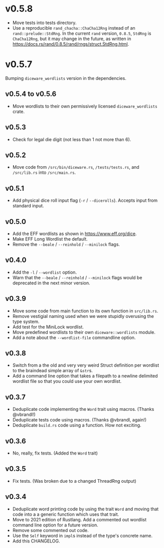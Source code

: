 # v0.5.8

* Move tests into tests directory.
* Use a reproducible `rand_chacha::ChaCha12Rng` instead of an `rand::prelude::StdRng`. In the current `rand` version, `0.8.5`, `StdRng` is `ChaCha12Rng`, but it may change in the future, as written in <https://docs.rs/rand/0.8.5/rand/rngs/struct.StdRng.html>.

# v0.5.7

Bumping `diceware_wordlists` version in the dependencies.

## v0.5.4 to v0.5.6

* Move wordlists to their own permissively licensed `diceware_wordlists` crate.

## v0.5.3

* Check for legal die digit (not less than 1 not more than 6).

## v0.5.2

* Move code from `/src/bin/diceware.rs`, `/tests/tests.rs`, and `/src/lib.rs` into `/src/main.rs`.

## v0.5.1

* Add physical dice roll input flag (`-r` / `--dicerolls`). Accepts input from standard input.

## v0.5.0

* Add the EFF wordlists as shown in <https://www.eff.org/dice>.
* Make EFF Long Wordlist the default.
* Remove the `--beale` / `--reinhold` / `--minilock` flags.

## v0.4.0

* Add the `-l` / `--wordlist` option.
* Warn that the `--beale` / `--reinhold` / `--minilock` flags would be deprecated in the next minor version.

## v0.3.9

* Move some code from main function to its own function in `src/lib.rs`.
* Remove vestigial naming used when we were stupidly overusing the type system.
* Add test for the MiniLock wordlist.
* Move predefined wordlists to their own `diceware::wordlists` module.
* Add a note about the `--wordlist-file` commandline option.

## v0.3.8

* Switch from a the old and very very weird Struct definition per wordlist to the braindead simple array of `&str`s.
* Add a command line option that takes a filepath to a newline delimited wordlist file so that you could use your own wordlist.

## v0.3.7

* Deduplicate code implementing the `Word` trait using macros. (Thanks @vbrandl!)
* Deduplicate tests code using macros. (Thanks @vbrandl, again!)
* Deduplicate `build.rs` code using a function. How not exciting.

## v0.3.6

* No, really, fix tests. (Added the `Word` trait)

## v0.3.5

* Fix tests. (Was broken due to a changed ThreadRng output)

## v0.3.4

* Deduplicate word printing code by using the trait `Word` and moving that code into a a generic function which uses that trait.
* Move to 2021 edition of Rustlang.  Add a commented out wordlist command line option for a future version.
* Remove some commented out code.
* Use the `Self` keyword in `impl`s instead of the type's concrete name.
* Add this CHANGELOG.
